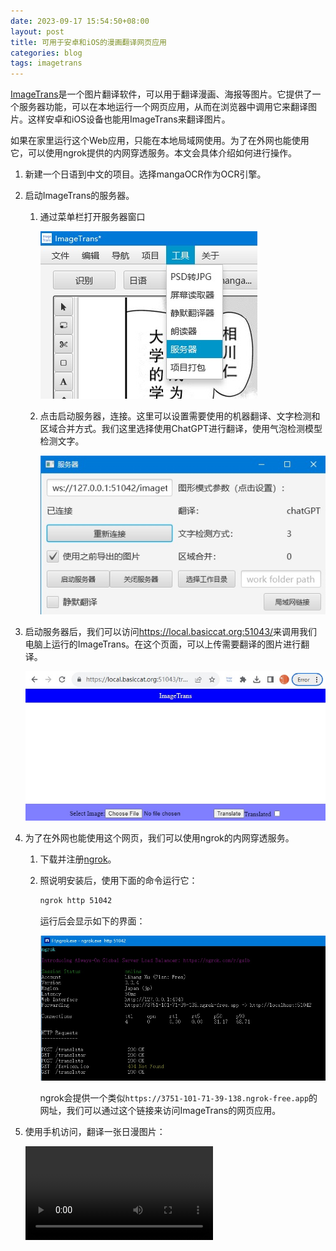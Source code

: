 ```yaml
---
date: 2023-09-17 15:54:50+08:00
layout: post
title: 可用于安卓和iOS的漫画翻译网页应用
categories: blog
tags: imagetrans
---
```


[ImageTrans](https://www.basiccat.org/zh/imagetrans)是一个图片翻译软件，可以用于翻译漫画、海报等图片。它提供了一个服务器功能，可以在本地运行一个网页应用，从而在浏览器中调用它来翻译图片。这样安卓和iOS设备也能用ImageTrans来翻译图片。

如果在家里运行这个Web应用，只能在本地局域网使用。为了在外网也能使用它，可以使用ngrok提供的内网穿透服务。本文会具体介绍如何进行操作。

1. 新建一个日语到中文的项目。选择mangaOCR作为OCR引擎。

2. 启动ImageTrans的服务器。

   1. 通过菜单栏打开服务器窗口
   
      ![服务器](/album/web-app/zh/menu-server.jpg)
       
   2. 点击启动服务器，连接。这里可以设置需要使用的机器翻译、文字检测和区域合并方式。我们这里选择使用ChatGPT进行翻译，使用气泡检测模型检测文字。
   
      ![服务器界面](/album/web-app/zh/server-form.jpg)
   
   
3. 启动服务器后，我们可以访问<https://local.basiccat.org:51043/>来调用我们电脑上运行的ImageTrans。在这个页面，可以上传需要翻译的图片进行翻译。

   ![网页](/album/web-app/web-page.jpg)
   

4. 为了在外网也能使用这个网页，我们可以使用ngrok的内网穿透服务。

   1. 下载并注册[ngrok](https://ngrok.com/)。
   
   2. 照说明安装后，使用下面的命令运行它：
   
      ```bash
      ngrok http 51042
      ```
      
      运行后会显示如下的界面：
      
      ![ngrok](/album/web-app/ngrok-cli.jpg)
      
      ngrok会提供一个类似`https://3751-101-71-39-138.ngrok-free.app`的网址，我们可以通过这个链接来访问ImageTrans的网页应用。
      
5. 使用手机访问，翻译一张日漫图片：

   <video src="https://github.com/xulihang/BasicCAT-website/releases/download/attachments/ImageTrans-web-demo-ja2zh.mp4" controls="controls" style="max-width:100%;">
   您的浏览器不支持 video 标签。
   </video>

